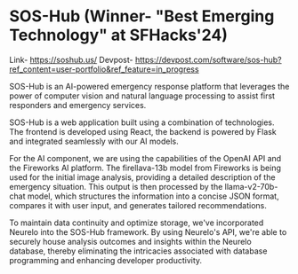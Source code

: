 # SOS-Hub (Winner- "Best Emerging Technology" at SFHacks'24)

Link- https://soshub.us/
Devpost- https://devpost.com/software/sos-hub?ref_content=user-portfolio&ref_feature=in_progress

SOS-Hub is an AI-powered emergency response platform that leverages the power of computer vision and natural language processing to assist first responders and emergency services.

SOS-Hub is a web application built using a combination of technologies. The frontend is developed using React, the backend is powered by Flask and integrated seamlessly with our AI models.

For the AI component, we are using the capabilities of the OpenAI API and the Fireworks AI platform. The firellava-13b model from Fireworks is being used for the initial image analysis, providing a detailed description of the emergency situation. This output is then processed by the llama-v2-70b-chat model, which structures the information into a concise JSON format, compares it with user input, and generates tailored recommendations.

To maintain data continuity and optimize storage, we've incorporated Neurelo into the SOS-Hub framework. By using Neurelo's API, we're able to securely house analysis outcomes and insights within the Neurelo database, thereby eliminating the intricacies associated with database programming and enhancing developer productivity.

